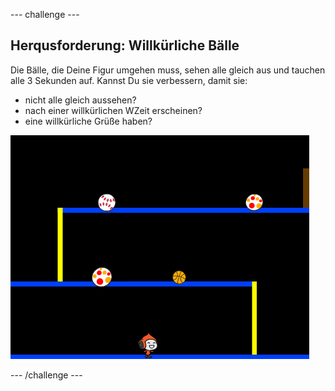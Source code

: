 --- challenge ---
## Herqusforderung: Willkürliche Bälle 
Die Bälle, die Deine Figur umgehen muss, sehen alle gleich aus und tauchen alle 3 Sekunden auf. Kannst Du sie verbessern, damit sie:

+ nicht alle gleich aussehen?
+ nach einer willkürlichen WZeit erscheinen?
+ eine willkürliche Grüße haben?

![screenshot](images/dodge-ball-random.png)




--- /challenge ---